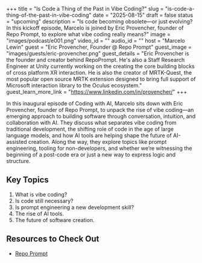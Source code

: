 +++
title = "Is Code a Thing of the Past in Vibe Coding?"
slug = "is-code-a-thing-of-the-past-in-vibe-coding"
date = "2025-08-15"
draft = false
status = "upcoming"
description = "Is code becoming obsolete—or just evolving? In this kickoff episode, Marcelo is joined by Eric Provencher, founder of Repo Prompt, to explore what vibe coding really means?"
image = "images/podcast/e001.png"
video_id = ""
audio_id = ""
host = "Marcelo Lewin"
guest = "Eric Provencher, Founder @ Repo Prompt"
guest_image = "images/guests/eric-provencher.png"
guest_details = "Eric Provencher is the founder and creator behind RepoPrompt.  He's also a Staff Research Engineer at Unity currently working on the creating the core building blocks of cross platform XR interaction.  He is also the creator of MRTK-Quest, the most popular open source MRTK extension designed to bring full support of Microsoft interaction library to the Oculus ecosystem."
guest_learn_more_link = "https://www.linkedin.com/in/provencher/"
+++

In this inaugural episode of Coding with AI, Marcelo sits down with Eric Provencher, founder of Repo Prompt, to unpack the rise of vibe coding—an emerging approach to building software through conversation, intuition, and collaboration with AI. They discuss what separates vibe coding from traditional development, the shifting role of code in the age of large language models, and how AI tools are helping shape the future of AI-assisted creation. Along the way, they explore topics like prompt engineering, tooling for non-developers, and whether we’re witnessing the beginning of a post-code era or just a new way to express logic and structure.

## Key Topics

1. What is vibe coding?
2. Is code still necessary?
3. Is prompt engineering a new development skill?
4. The rise of AI tools.
5. The future of software creation.

## Resources to Check Out

- [Repo Prompt](https://repoprompt.com/)
